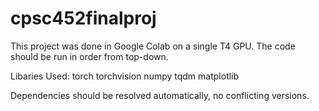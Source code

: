 # cpsc452finalproj

This project was done in Google Colab on a single T4 GPU. The code should be run in order from top-down.

Libaries Used:
torch
torchvision
numpy
tqdm
matplotlib

Dependencies should be resolved automatically, no conflicting versions. 
